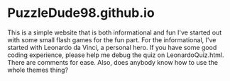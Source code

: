 # PuzzleDude98.github.io
This is a simple website that is both informational and fun
I've started out with some small flash games for the fun part.
For the informational, I've started with Leonardo da Vinci, a personal hero.
If you have some good coding experience, please help me debug the quiz on LeonardoQuiz.html. There are comments for ease.
Also, does anybody know how to use the whole themes thing?
